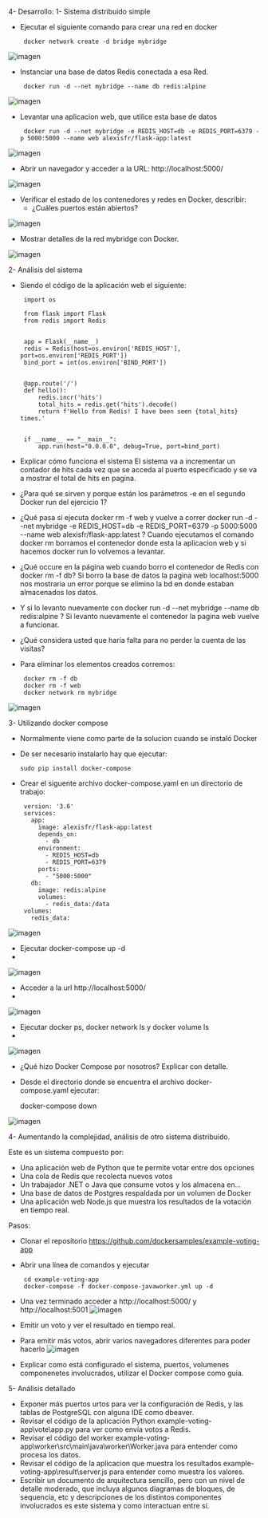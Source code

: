 4- Desarrollo:
1- Sistema distribuido simple

   - Ejecutar el siguiente comando para crear una red en docker

          docker network create -d bridge mybridge
          
![imagen](https://github.com/camilondero/ISWIII-Tpracticos/blob/main/Images/tp3-1.png)

   - Instanciar una base de datos Redis conectada a esa Red.

          docker run -d --net mybridge --name db redis:alpine
          
![imagen](https://github.com/camilondero/ISWIII-Tpracticos/blob/main/Images/tp3-2.png)

   - Levantar una aplicacion web, que utilice esta base de datos

          docker run -d --net mybridge -e REDIS_HOST=db -e REDIS_PORT=6379 -p 5000:5000 --name web alexisfr/flask-app:latest
          
![imagen](https://github.com/camilondero/ISWIII-Tpracticos/blob/main/Images/tp3-3.png)

   - Abrir un navegador y acceder a la URL: http://localhost:5000/
   
![imagen](https://github.com/camilondero/ISWIII-Tpracticos/blob/main/Images/tp3-4.png)

   - Verificar el estado de los contenedores y redes en Docker, describir:
       - ¿Cuáles puertos están abiertos?
       
![imagen](https://github.com/camilondero/ISWIII-Tpracticos/blob/main/Images/tp3-5.png)

   - Mostrar detalles de la red mybridge con Docker.
   
![imagen](https://github.com/camilondero/ISWIII-Tpracticos/blob/main/Images/tp3-6.png)


2- Análisis del sistema

   - Siendo el código de la aplicación web el siguiente:

          import os

          from flask import Flask
          from redis import Redis


          app = Flask(__name__)
          redis = Redis(host=os.environ['REDIS_HOST'], port=os.environ['REDIS_PORT'])
          bind_port = int(os.environ['BIND_PORT'])


          @app.route('/')
          def hello():
              redis.incr('hits')
              total_hits = redis.get('hits').decode()
              return f'Hello from Redis! I have been seen {total_hits} times.'


          if __name__ == "__main__":
              app.run(host="0.0.0.0", debug=True, port=bind_port)

   - Explicar cómo funciona el sistema
 El sistema va a incrementar un contador de hits cada vez que se acceda al puerto especificado y se va a mostrar el total de hits en pagina.
   - ¿Para qué se sirven y porque están los parámetros -e en el segundo Docker run del ejercicio 1?
   - ¿Qué pasa si ejecuta docker rm -f web y vuelve a correr docker run -d --net mybridge -e REDIS_HOST=db -e REDIS_PORT=6379 -p 5000:5000 --name web alexisfr/flask-app:latest ?
Cuando ejecutamos el comando docker rm borramos  el contenedor donde esta la aplicacion web y si hacemos docker run lo volvemos a levantar.
   - ¿Qué occure en la página web cuando borro el contenedor de Redis con docker rm -f db?
 Si borro la base de datos la pagina web localhost:5000 nos mostraria un error porque se elimino la bd en donde estaban almacenados los datos.
   - Y si lo levanto nuevamente con docker run -d --net mybridge --name db redis:alpine ?
 Si levanto nuevamente el contenedor la pagina web vuelve a funcionar.
   - ¿Qué considera usted que haría falta para no perder la cuenta de las visitas?
   - Para eliminar los elementos creados corremos:

          docker rm -f db
          docker rm -f web
          docker network rm mybridge
          
![imagen](https://github.com/camilondero/ISWIII-Tpracticos/blob/main/Images/tp3-7.png)

3- Utilizando docker compose

   - Normalmente viene como parte de la solucion cuando se instaló Docker
   - De ser necesario instalarlo hay que ejecutar:

         sudo pip install docker-compose

   - Crear el siguente archivo docker-compose.yaml en un directorio de trabajo:

          version: '3.6'
          services:
            app:
              image: alexisfr/flask-app:latest
              depends_on:
                - db
              environment:
                - REDIS_HOST=db
                - REDIS_PORT=6379
              ports:
                - "5000:5000"
            db:
              image: redis:alpine
              volumes:
                - redis_data:/data
          volumes:
            redis_data:
![imagen](https://github.com/camilondero/ISWIII-Tpracticos/blob/main/Images/tp3-8.png)
   - Ejecutar docker-compose up -d
   - 
![imagen](https://github.com/camilondero/ISWIII-Tpracticos/blob/main/Images/tp3-9.png)

   - Acceder a la url http://localhost:5000/
   - 
![imagen](https://github.com/camilondero/ISWIII-Tpracticos/blob/main/Images/tp3-10.png)

   - Ejecutar docker ps, docker network ls y docker volume ls
   - 
![imagen](https://github.com/camilondero/ISWIII-Tpracticos/blob/main/Images/tp3-11.png)

   - ¿Qué hizo Docker Compose por nosotros? Explicar con detalle.
   - Desde el directorio donde se encuentra el archivo docker-compose.yaml ejecutar:

        docker-compose down
        
![imagen](https://github.com/camilondero/ISWIII-Tpracticos/blob/main/Images/tp3-12.png)

4- Aumentando la complejidad, análisis de otro sistema distribuido.

Este es un sistema compuesto por:

   - Una aplicación web de Python que te permite votar entre dos opciones
   - Una cola de Redis que recolecta nuevos votos
   - Un trabajador .NET o Java que consume votos y los almacena en...
   - Una base de datos de Postgres respaldada por un volumen de Docker
   - Una aplicación web Node.js que muestra los resultados de la votación en tiempo real.

Pasos:

   - Clonar el repositorio https://github.com/dockersamples/example-voting-app
   - Abrir una línea de comandos y ejecutar

          cd example-voting-app
          docker-compose -f docker-compose-javaworker.yml up -d

   - Una vez terminado acceder a http://localhost:5000/ y http://localhost:5001
![imagen](https://github.com/camilondero/ISWIII-Tpracticos/blob/main/Images/tp3-13.png)
   - Emitir un voto y ver el resultado en tiempo real.
   - Para emitir más votos, abrir varios navegadores diferentes para poder hacerlo
![imagen](https://github.com/camilondero/ISWIII-Tpracticos/blob/main/Images/tp3-14.png)
   - Explicar como está configurado el sistema, puertos, volumenes componenetes involucrados, utilizar el Docker compose como guía.

5- Análisis detallado

   - Exponer más puertos urtos para ver la configuración de Redis, y las tablas de PostgreSQL con alguna IDE como dbeaver.
   - Revisar el código de la aplicación Python example-voting-app\vote\app.py para ver como envía votos a Redis.
   - Revisar el código del worker example-voting-app\worker\src\main\java\worker\Worker.java para entender como procesa los datos.
   - Revisar el código de la aplicacion que muestra los resultados example-voting-app\result\server.js para entender como muestra los valores.
   - Escribir un documento de arquitectura sencillo, pero con un nivel de detalle moderado, que incluya algunos diagramas de bloques, de sequencia, etc y descripciones de los distintos componentes involucrados es este sistema y como interactuan entre sí.

